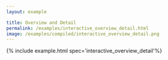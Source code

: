 ```yaml
---
layout: example

title: Overview and Detail
permalink: /examples/interactive_overview_detail.html
image: /examples/compiled/interactive_overview_detail.png
---
```




{% include example.html spec='interactive_overview_detail'%}
